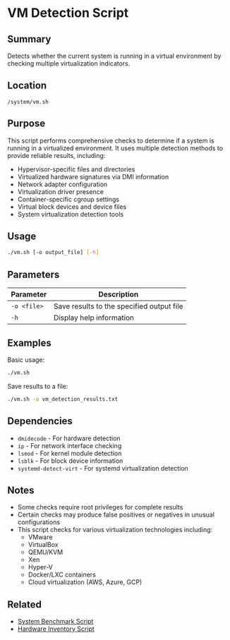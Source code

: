 # VM Detection Script

## Summary
Detects whether the current system is running in a virtual environment by checking multiple virtualization indicators.

## Location
`/system/vm.sh`

## Purpose
This script performs comprehensive checks to determine if a system is running in a virtualized environment. It uses multiple detection methods to provide reliable results, including:

- Hypervisor-specific files and directories
- Virtualized hardware signatures via DMI information
- Network adapter configuration
- Virtualization driver presence
- Container-specific cgroup settings
- Virtual block devices and device files
- System virtualization detection tools

## Usage

```bash
./vm.sh [-o output_file] [-h]
```

## Parameters

| Parameter | Description |
|-----------|-------------|
| `-o <file>` | Save results to the specified output file |
| `-h` | Display help information |

## Examples

Basic usage:

```bash
./vm.sh
```

Save results to a file:

```bash
./vm.sh -o vm_detection_results.txt
```

## Dependencies

- `dmidecode` - For hardware detection
- `ip` - For network interface checking
- `lsmod` - For kernel module detection
- `lsblk` - For block device information
- `systemd-detect-virt` - For systemd virtualization detection

## Notes

- Some checks require root privileges for complete results
- Certain checks may produce false positives or negatives in unusual configurations
- This script checks for various virtualization technologies including:
  - VMware
  - VirtualBox
  - QEMU/KVM
  - Xen
  - Hyper-V
  - Docker/LXC containers
  - Cloud virtualization (AWS, Azure, GCP)

## Related
- [System Benchmark Script](system_benchmark.md)
- [Hardware Inventory Script](hardware_inventory.md)
